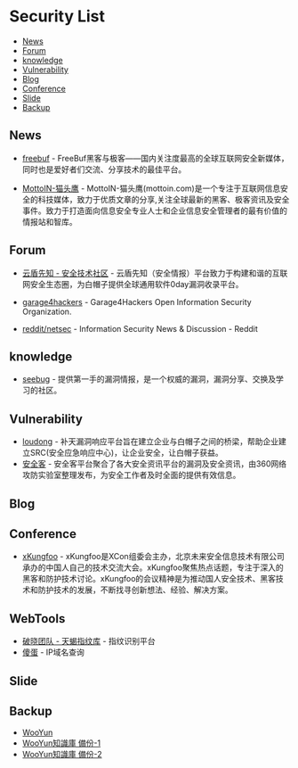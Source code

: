 # Security List

- [News](#News)
- [Forum](#Forum)
- [knowledge](#knowledge)
- [Vulnerability](#Vulnerability)
- [Blog](#blog)
- [Conference](#Conference)
- [Slide](#Slide)
- [Backup](#Backup)

## News
- [freebuf](http://www.freebuf.com/) - FreeBuf黑客与极客——国内关注度最高的全球互联网安全新媒体，同时也是爱好者们交流、分享技术的最佳平台。

- [MottoIN-猫头鹰](http://www.mottoin.com/) - MottoIN-猫头鹰(mottoin.com)是一个专注于互联网信息安全的科技媒体，致力于优质文章的分享,关注全球最新的黑客、极客资讯及安全事件。致力于打造面向信息安全专业人士和企业信息安全管理者的最有价值的情报站和智库。

## Forum
- [云盾先知 - 安全技术社区](https://xianzhi.aliyun.com/forum/) - 云盾先知（安全情报）平台致力于构建和谐的互联网安全生态圈，为白帽子提供全球通用软件0day漏洞收录平台。
- [garage4hackers](http://garage4hackers.com/forumdisplay.php?f=11) - Garage4Hackers Open Information Security Organization.

- [reddit/netsec](https://www.reddit.com/r/netsec/) - Information Security News & Discussion - Reddit

## knowledge
- [seebug](https://paper.seebug.org/) - 提供第一手的漏洞情报，是一个权威的漏洞，漏洞分享、交换及学习的社区。

## Vulnerability
- [loudong](https://loudong.360.cn/) - 补天漏洞响应平台旨在建立企业与白帽子之间的桥梁，帮助企业建立SRC(安全应急响应中心)，让企业安全，让白帽子获益。
- [安全客](http://bobao.360.cn/) - 安全客平台聚合了各大安全资讯平台的漏洞及安全资讯，由360网络攻防实验室整理发布，为安全工作者及时全面的提供有效信息。

## Blog

## Conference
- [xKungfoo](http://xkungfoo.org/) - xKungfoo是XCon组委会主办，北京未来安全信息技术有限公司承办的中国人自己的技术交流大会。xKungfoo聚焦热点话题，专注于深入的黑客和防护技术讨论。xKungfoo的会议精神是为推动国人安全技术、黑客技术和防护技术的发展，不断找寻创新想法、经验、解决方案。

## WebTools
- [破晓团队 - 天蝎指纹库](http://www.secbug.org:8080/) - 指纹识别平台
- [傻蛋](https://www.oshadan.com/toolkit) - IP域名查询

## Slide

## Backup
- [WooYun](http://www.loner.fm/bugs/index.php)
- [WooYun知識庫 備份-1](http://drops.leesec.com/#!/)
- [WooYun知識庫 備份-2](https://toutiao.io/subjects/61875)
